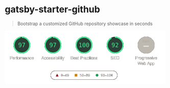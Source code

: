 # gatsby-starter-github

> Bootstrap a customized GitHub repository showcase in seconds

<p align="center">
  <img src="assets/lighthouse.png" alt="argdeco" />
</p>
